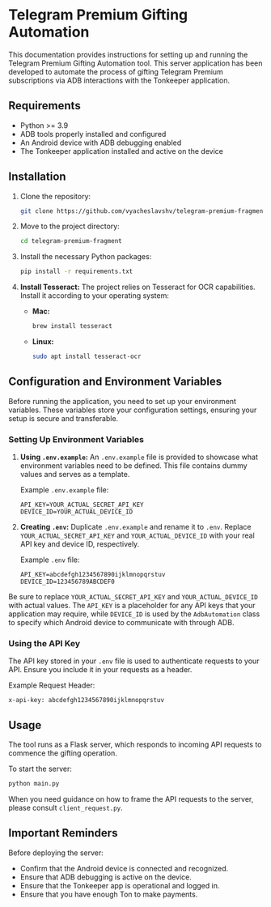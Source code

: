 # Telegram Premium Gifting Automation

This documentation provides instructions for setting up and running the Telegram Premium Gifting Automation tool. This server application has been developed to automate the process of gifting Telegram Premium subscriptions via ADB interactions with the Tonkeeper application.

## Requirements

- Python >= 3.9
- ADB tools properly installed and configured
- An Android device with ADB debugging enabled
- The Tonkeeper application installed and active on the device

## Installation

1. Clone the repository:
   ```bash
   git clone https://github.com/vyacheslavshv/telegram-premium-fragment.git
   ```

2. Move to the project directory:
   ```bash
   cd telegram-premium-fragment
   ```

3. Install the necessary Python packages:
   ```bash
   pip install -r requirements.txt
   ```

4. **Install Tesseract:** The project relies on Tesseract for OCR capabilities. Install it according to your operating system:

   - **Mac:**
     ```bash
     brew install tesseract
     ```
   - **Linux:**
     ```bash
     sudo apt install tesseract-ocr
     ```

## Configuration and Environment Variables

Before running the application, you need to set up your environment variables. These variables store your configuration settings, ensuring your setup is secure and transferable.

### Setting Up Environment Variables

1. **Using `.env.example`:** An `.env.example` file is provided to showcase what environment variables need to be defined. This file contains dummy values and serves as a template.
   
   Example `.env.example` file:
   ```plaintext
   API_KEY=YOUR_ACTUAL_SECRET_API_KEY
   DEVICE_ID=YOUR_ACTUAL_DEVICE_ID
   ```
   
2. **Creating `.env`:** Duplicate `.env.example` and rename it to `.env`. Replace `YOUR_ACTUAL_SECRET_API_KEY` and `YOUR_ACTUAL_DEVICE_ID` with your real API key and device ID, respectively.
   
   Example `.env` file:
   ```plaintext
   API_KEY=abcdefgh1234567890ijklmnopqrstuv
   DEVICE_ID=123456789ABCDEF0
   ```

Be sure to replace `YOUR_ACTUAL_SECRET_API_KEY` and `YOUR_ACTUAL_DEVICE_ID` with actual values. The `API_KEY` is a placeholder for any API keys that your application may require, while `DEVICE_ID` is used by the `AdbAutomation` class to specify which Android device to communicate with through ADB.

### Using the API Key

The API key stored in your `.env` file is used to authenticate requests to your API. Ensure you include it in your requests as a header.

Example Request Header:
```plaintext
x-api-key: abcdefgh1234567890ijklmnopqrstuv
```

## Usage

The tool runs as a Flask server, which responds to incoming API requests to commence the gifting operation.

To start the server:
   ```bash
   python main.py
   ```

When you need guidance on how to frame the API requests to the server, please consult `client_request.py`.

## Important Reminders

Before deploying the server:
- Confirm that the Android device is connected and recognized.
- Ensure that ADB debugging is active on the device.
- Ensure that the Tonkeeper app is operational and logged in.
- Ensure that you have enough Ton to make payments.